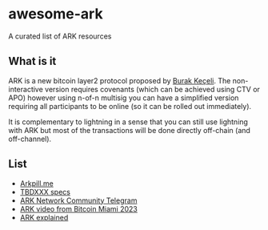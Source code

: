 # awesome-ark
A curated list of ARK resources

## What is it

ARK is a new bitcoin layer2 protocol proposed by [Burak Keçeli](https://twitter.com/brqgoo).
The non-interactive version requires covenants (which can be achieved using CTV or APO) however using n-of-n multisig you can
have a simplified version requiring all participants to be online (so it can be rolled out immediately).

It is complementary to lightning in a sense that you can still use lightning with ARK but most of the transactions will be done 
directly off-chain (and off-channel).

## List

* [Arkpill.me](https://www.arkpill.me)
* [TBDXXX specs](https://github.com/tbdxxx/specs)
* [ARK Network Community Telegram](https://t.me/ark_network_community)
* [ARK video from Bitcoin Miami 2023](https://bitcointv.com/w/pVk3bPfKZ7YqDzsNZjz9tf?start=4h9m28s)
* [ARK explained](./explained.md)
